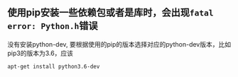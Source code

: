 ## 使用pip安装一些依赖包或者是库时，会出现`fatal error: Python.h`错误  
没有安装python-dev, 要根据使用的pip的版本选择对应的python-dev版本，比如pip3的版本为3.6，应该
```shell
apt-get install python3.6-dev
```
